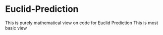 # Euclid-Prediction
This is purely mathematical view on code for Euclid Prediction
This is most basic view
